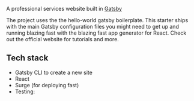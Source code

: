A professional services website built in [Gatsby](https://www.gatsbyjs.org)

The project uses the the hello-world gatsby boilerplate. This starter ships with the main Gatsby configuration files you might need to get up and running blazing fast with the blazing fast app generator for React. Check out the official website for tutorials and more.

## Tech stack

- Gatsby CLI to create a new site
- React
- Surge (for deploying fast)
- Testing: 


